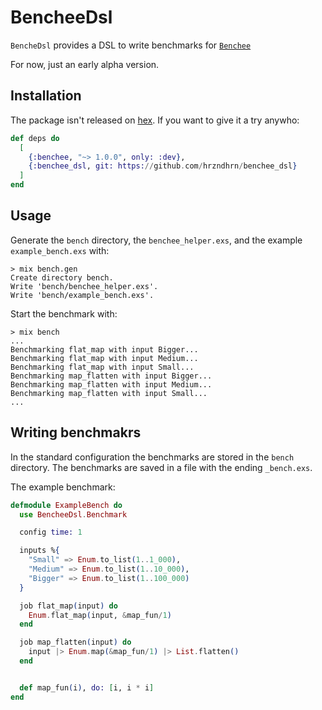# BencheeDsl

`BencheDsl` provides a DSL to write benchmarks for
[`Benchee`](https://github.com/bencheeorg/benchee)

For now, just an early alpha version.

## Installation

The package isn't released on [hex](https://hex.pm/). If you want to give it a
try anywho:

```elixir
def deps do
  [
    {:benchee, "~> 1.0.0", only: :dev},
    {:benchee_dsl, git: https://github.com/hrzndhrn/benchee_dsl}
  ]
end
```

## Usage
Generate the `bench` directory, the `benchee_helper.exs`, and the example
`example_bench.exs` with:

```
> mix bench.gen
Create directory bench.
Write 'bench/benchee_helper.exs'.
Write 'bench/example_bench.exs'.
```

Start the benchmark with:

```
> mix bench
...
Benchmarking flat_map with input Bigger...
Benchmarking flat_map with input Medium...
Benchmarking flat_map with input Small...
Benchmarking map_flatten with input Bigger...
Benchmarking map_flatten with input Medium...
Benchmarking map_flatten with input Small...
...
```

## Writing benchmakrs

In the standard configuration the benchmarks are stored in the `bench`
directory. The benchmarks are saved in a file with the ending `_bench.exs`.

The example benchmark:

```elixir
defmodule ExampleBench do
  use BencheeDsl.Benchmark

  config time: 1

  inputs %{
    "Small" => Enum.to_list(1..1_000),
    "Medium" => Enum.to_list(1..10_000),
    "Bigger" => Enum.to_list(1..100_000)
  }

  job flat_map(input) do
    Enum.flat_map(input, &map_fun/1)
  end

  job map_flatten(input) do
    input |> Enum.map(&map_fun/1) |> List.flatten()
  end


  def map_fun(i), do: [i, i * i]
end
```
